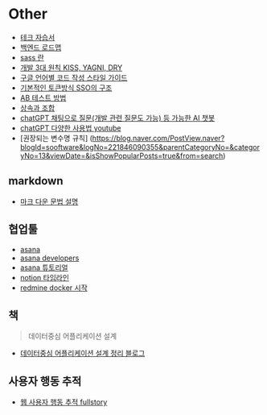 # Other
* [테크 자습서](https://techexpert.tips/)
* [백엔드 로드맵](https://imsoncod.tistory.com/24)
* [sass 란](https://www.redhat.com/ko/topics/cloud-computing/what-is-saas)
* [개발 3대 원칙 KISS, YAGNI, DRY](https://blog.naver.com/complusblog/221163007357)
* [구글 언어별 코드 작성 스타일 가이드](https://google.github.io/styleguide/)
* [기본적인 토큰방식 SSO의 구조](https://brunch.co.kr/@sangjinkang/36)
* [AB 테스트 방법](https://brunch.co.kr/@digitalnative/19)
* [상속과 조합](https://unluckyjung.github.io/oop/2021/03/15/Inheritance-Coposition/)
* [chatGPT 채팅으로 질문(개발 관련 질문도 가능) 등 가능한 AI 챗봇](https://chat.openai.com/chat)
* [chatGPT 다양한 사용법 youtube](https://youtu.be/VbqbnO8n48w)
* [권장되는 변수명 규칙] (https://blog.naver.com/PostView.naver?blogId=sooftware&logNo=221846090355&parentCategoryNo=&categoryNo=13&viewDate=&isShowPopularPosts=true&from=search)


## markdown
* [마크 다운 문법 설명](https://ansohxxn.github.io/blog/markdown/)


## 협업툴
* [asana](https://asana.com/ko)
* [asana developers](https://asana.com/developers?missingtranslation=ko#i18n-404)
* [asana 튜토리얼](https://asana.com/ko/guide/get-started/begin/quick-start)
* [notion 타임라인](https://brunch.co.kr/@kys4620/200)
* [redmine docker 시작](https://velog.io/@coffiter/Docker-%EB%8F%84%EC%BB%A4-%EC%9D%B4%EB%AF%B8%EC%A7%80%EB%A1%9C-Redmine-%EC%84%A4%EC%B9%98%ED%95%98%EA%B8%B0)

## 책
> 데이터중심 어플리케이션 설계
* [데이터중심 어플리케이션 설계 정리 블로그](https://astrod.github.io)


## 사용자 행동 추적
* [웹 사용자 행동 추적 fullstory](https://www.fullstory.com/)
